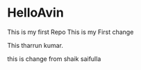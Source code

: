 # HelloAvin
This is my first Repo
This is my First change

This tharrun kumar.

this is change from shaik saifulla
